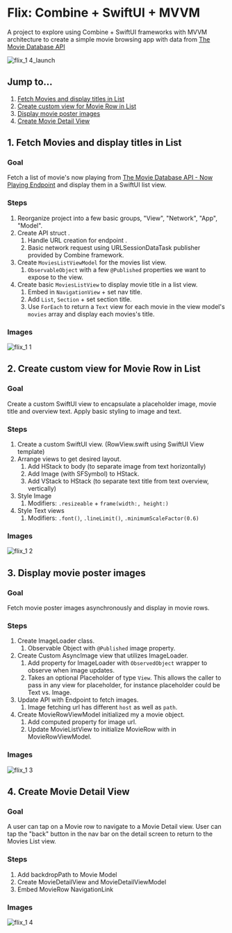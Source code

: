 # Flix: Combine + SwiftUI + MVVM
A project to explore using Combine + SwiftUI frameworks with MVVM architecture to create a simple movie browsing app with data from [The Movie Database API](https://developers.themoviedb.org/3/getting-started/introduction)

![flix_1 4_launch](https://user-images.githubusercontent.com/11927517/79505044-a3795700-7fe8-11ea-9fd4-c6d1b7307ff8.gif)

## Jump to...
1. [Fetch Movies and display titles in List](https://github.com/chieger/FlixCombine#1-fetch-movies-and-display-titles-in-list)
1. [Create custom view for Movie Row in List](https://github.com/chieger/FlixCombine#2-create-custom-view-for-movie-row-in-list)
1. [Display movie poster images](https://github.com/chieger/FlixCombine#3-display-movie-poster-images)
1. [Create Movie Detail View](https://github.com/chieger/FlixCombine#4-create-movie-detail-view)

## 1. Fetch Movies and display titles in List
### Goal
Fetch a list of movie's now playing from [The Movie Database API - Now Playing Endpoint](https://developers.themoviedb.org/3/movies/get-now-playing) and display them in a SwiftUI list view.

### Steps
1. Reorganize project into a few basic groups, "View", "Network", "App", "Model".
1. Create API struct .
   1. Handle URL creation for endpoint .
   1. Basic network request using URLSessionDataTask publisher provided by Combine framework.
1. Create `MoviesListViewModel` for the movies list view.
   1. `ObservableObject` with a few `@Published` properties we want to expose to the view.
1. Create basic `MoviesListView` to display movie title in a list view.
   1. Embed in `NavigationView` + set nav title.
   1. Add `List`, `Section` + set section title.
   1. Use `ForEach` to return a `Text` view for each movie in the view model's `movies` array and display each movies's title.

### Images
![flix_1 1](https://user-images.githubusercontent.com/11927517/79384844-76f80900-7f1c-11ea-9cf0-3bab4c084ef3.gif)

## 2. Create custom view for Movie Row in List
### Goal
Create a custom SwiftUI view to encapsulate a placeholder image, movie title and overview text. Apply basic styling to image and text.

### Steps
1. Create a custom SwiftUI view. (RowView.swift using SwiftUI View template)
1. Arrange views to get desired layout.
   1. Add HStack to body (to separate image from text horizontally)
   1. Add Image (with SFSymbol) to HStack.
   1. Add VStack to HStack (to separate text title from text overview, vertically)
1. Style Image
   1. Modifiers: `.resizeable` + `frame(width:, height:)`
1. Style Text views
   1. Modifiers: `.font()`, `.lineLimit()`, `.minimumScaleFactor(0.6)`

### Images
![flix_1 2](https://user-images.githubusercontent.com/11927517/79396200-3609ef80-7f30-11ea-88bf-7f6abb9cf08c.gif)

## 3. Display movie poster images
### Goal
Fetch movie poster images asynchronously and display in movie rows.

### Steps
1. Create ImageLoader class.
   1. Observable Object with `@Published` image property.
1. Create Custom AsyncImage view that utilizes ImageLoader.
   1. Add property for ImageLoader with `ObservedObject` wrapper to observe when image updates.
   1. Takes an optional Placeholder of type `View`. This allows the caller to pass in any view for placeholder, for instance placeholder could be Text vs. Image.
1. Update API with Endpoint to fetch images.
   1. Image fetching url has different `host` as well as `path`.
1. Create MovieRowViewModel initialized my a movie object.
   1. Add computed property for image url.
   1. Update MovieListView to initialize MovieRow with in MovieRowViewModel.

### Images
![flix_1 3](https://user-images.githubusercontent.com/11927517/79494526-031b3680-7fd8-11ea-813b-eea89e7c7930.gif)

## 4. Create Movie Detail View
### Goal
A user can tap on a Movie row to navigate to a Movie Detail view. User can tap the "back" button in the nav bar on the detail screen to return to the Movies List view.

### Steps
1. Add backdropPath to Movie Model
1. Create MovieDetailView and MovieDetailViewModel
1. Embed MovieRow NavigationLink

### Images
![flix_1 4](https://user-images.githubusercontent.com/11927517/79503828-ad9a5600-7fe6-11ea-8d07-3df4f078d30b.gif)
